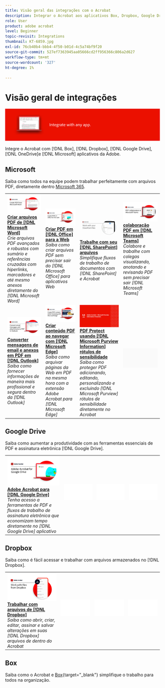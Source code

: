 ```yaml
---
title: Visão geral das integrações com o Acrobat
description: Integrar o Acrobat aos aplicativos Box, Dropbox, Google Drive, OneDrive e Microsoft
role: User
product: adobe acrobat
level: Beginner
topic-revisit: Integrations
thumbnail: KT-6859.jpg
exl-id: 76cb40b4-bbb4-4f50-b01d-4c5a74bf9f20
source-git-commit: 527ef7363945aa05666cd2ff956366c806a2d627
workflow-type: tm+mt
source-wordcount: '327'
ht-degree: 1%

---
```


# Visão geral de integrações

![Acrobat Integrate Image](../assets/Hero-Integrate.png)

Integre o Acrobat com [!DNL Box], [!DNL Dropbox], [!DNL Google Drive], [!DNL OneDrive]e [!DNL Microsoft] aplicativos da Adobe.

## Microsoft

Saiba como todos na equipe podem trabalhar perfeitamente com arquivos PDF, diretamente dentro [Microsoft 365](https://www.adobe.com/documentcloud/integrations/microsoft-office-365.html).

<table style="table-layout:fixed">
<tr>
  <td>
    <a href="createfromword.md">
      <img alt="Criar arquivos PDF do Microsoft Word" src="../assets/CreateWord.png" />
    </a>
    <div>
    <a href="createfromword.md"><strong>Criar arquivos PDF de [!DNL Microsoft Word]</strong></a>
    </div>
    <em>Crie arquivos PDF avançados e robustos com sumário e referências cruzadas com hiperlinks, marcadores e até mesmo anexos diretamente do [!DNL Microsoft Word]</em>
    <br>
  </td>
  <td>
    <a href="createofficeweb.md">
      <img alt="Criar PDF em [!DNL Office] para a Web" src="../assets/Officeweb_1280.png" />
    </a>
    <div>
    <a href="createofficeweb.md"><strong>Criar PDF em [!DNL Office] para a Web</strong></a>
    </div>
    <em>Saiba como criar arquivos PDF sem precisar sair do [!DNL Microsoft Office] para aplicativos Web</em>
    <br>
  </td> 
  <td>
    <a href="acrobatandsp.md">
      <img alt="Trabalhe com seu [!DNL SharePoint] arquivos" src="../assets/SharePoint.png" />
    </a>
    <div>
    <a href="acrobatandsp.md"><strong>Trabalhe com seu [!DNL SharePoint] arquivos</strong></a>
    </div>
    <em>Simplifique fluxos de trabalho de documentos com [!DNL SharePoint] e Acrobat</em>
    <br>
  </td>
  <td>
    <a href="acrobatandteams.md">
      <img alt="colaboração PDF em [!DNL Microsoft Teams]" src="../assets/MicrosoftTeams.png" />
    </a>
    <div>
    <a href="acrobatandteams.md"><strong>colaboração PDF em [!DNL Microsoft Teams]</strong></a>
    </div>
    <em>Colabore e trabalhe com colegas visualizando, anotando e revisando PDF sem precisar sair [!DNL Microsoft Teams]</em>
    <br>
  </td>
</tr>
<tr>
  <td>
    <a href="outlook.md">
      <img alt="Converta mensagens de e-mail e anexos em PDF no Outlook" src="../assets/Outlook.jpg" />
    </a>
    <div>
    <a href="outlook.md"><strong>Converter mensagens de email e anexos em PDF em [!DNL Outlook]</strong></a>
    </div>
    <em>Saiba como fornecer informações de maneira mais profissional e segura dentro da [!DNL Outlook]</em>
    <br>
  </td>
  <td>
    <a href="edge.md">
      <img alt="Criar conteúdo PDF ao navegar com [!DNL Microsoft Edge]" src="../assets/Edge_1280.png" />
    </a>
    <div>
    <a href="edge.md"><strong>Criar conteúdo PDF ao navegar com [!DNL Microsoft Edge]</strong></a>
    </div>
    <em>Saiba como arquivar páginas da Web em PDF na mesma hora com a extensão Adobe Acrobat para [!DNL Microsoft Edge]</em>
    <br>
  </td>
  <td>
    <a href="microsoftsensitivitylabels.md">
      <img alt="Criar conteúdo PDF ao navegar com [!DNL Microsoft Edge]" src="../assets/Purview_1280.png" />
    </a>
    <div>
    <a href="microsoftsensitivitylabels.md"><strong>PDF Protect usando [!DNL Microsoft Purview Information] rótulos de sensibilidade</strong></a>
    </div>
    <em>Saiba como proteger PDF adicionando, editando, personalizando e excluindo [!DNL Microsoft Purview] rótulos de sensibilidade diretamente no Acrobat</em>
    <br>
  </td>
  <td>
   <img alt="Espaçador" src="../assets/Grayspacer.png" />
    <div>
    <br>
  </td>
</tr>
</table>

## Google Drive

Saiba como aumentar a produtividade com as ferramentas essenciais de PDF e assinatura eletrônica [!DNL Google Drive].

<table style="table-layout:fixed">
<tr>
  <td>
    <a href="acrobatandgoogle.md">
      <img alt="Adobe Acrobat para Google Drive" src="../assets/acrobatgoogle.jpg" />
    </a>
    <div>
    <a href="acrobatandgoogle.md"><strong>Adobe Acrobat para [!DNL Google Drive]</strong></a>
    </div>
    <em>Tenha acesso a ferramentas de PDF e fluxos de trabalho de assinatura eletrônica que economizam tempo diretamente no [!DNL Google Drive] aplicativo</em>
    <br>
  </td>
  <td>
   <img alt="Espaçador" src="../assets/Whitespacer.png" />
    <div>
    <br>
  </td>
  <td>
   <img alt="Espaçador" src="../assets/Whitespacer.png" />
    <div>
    <br>
  </td>
  <td>
   <img alt="Espaçador" src="../assets/Whitespacer.png" />
    <div>
    <br>
  </td>
</tr>
</table>

## Dropbox

Saiba como é fácil acessar e trabalhar com arquivos armazenados no [!DNL Dropbox].

<table style="table-layout:fixed">
<tr>
  <td>
    <a href="acrobat-dropbox.md">
      <img alt="Trabalhar com arquivos de [!DNL Dropbox]" src="../assets/Dropbox.png" />
    </a>
    <div>
    <a href="acrobat-dropbox.md"><strong>Trabalhar com arquivos de [!DNL Dropbox]</strong></a>
    </div>
    <em>Saiba como abrir, criar, editar, assinar e salvar alterações em suas [!DNL Dropbox] arquivos de dentro do Acrobat</em>
    <br>
  </td>
  <td>
   <img alt="Espaçador" src="../assets/Whitespacer.png" />
    <div>
    <br>
  </td>
  <td>
   <img alt="Espaçador" src="../assets/Whitespacer.png" />
    <div>
    <br>
  </td>
  <td>
   <img alt="Espaçador" src="../assets/Whitespacer.png" />
    <div>
    <br>
  </td>
</tr>
</table>

## Box

Saiba como o Acrobat e [Box](https://www.adobe.com/documentcloud/integrations/box.html){target="_blank"} simplifique o trabalho para todos na organização.
